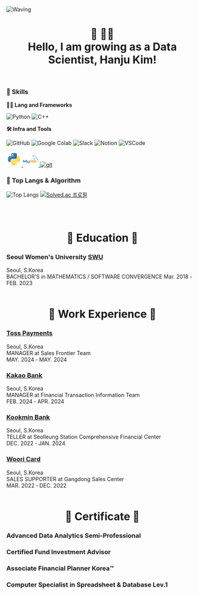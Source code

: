 <!-- Header -->

![Waving](https://capsule-render.vercel.app/api?type=waving&height=200&text=Hanju's%20Journey%20&fontAlign=40&fontAlignY=40&color=gradient&align="center")


<h1 align="center"> 
   🙇 🙇‍♀️
<br>
   Hello, I am growing as a Data Scientist, Hanju Kim!
<br>
<br>

<!-- Body -->

### 🦾 Skills
  **🧑‍💻 Lang and Frameworks**

![Python](https://img.shields.io/badge/python-3776AB.svg?&style=for-the-badge&logo=python&logoColor=white) 
![C++](https://img.shields.io/badge/C++-000000.svg?&style=for-the-badge) 

  **🛠️ Infra and Tools**
  
![GitHub](https://img.shields.io/badge/github-181717.svg?&style=for-the-badge&logo=github&logoColor=white) ![Google Colab](https://img.shields.io/badge/googlecolab-F9AB00.svg?&style=for-the-badge&logo=googlecolab&logoColor=white) ![Slack](https://img.shields.io/badge/slack-4A154B.svg?&style=for-the-badge&logo=slack&logoColor=white) ![Notion](https://img.shields.io/badge/notion-000000.svg?&style=for-the-badge&logo=notion&logoColor=white) 
![VSCode](https://img.shields.io/badge/VSCode-000000.svg?&style=for-the-badge)

<a href="https://www.python.org" target="_blank"> <img src="https://raw.githubusercontent.com/devicons/devicon/master/icons/python/python-original.svg" alt="python" width="40" height="40"/> </a>
  <a href="https://www.mysql.com/" target="_blank"> <img src="https://raw.githubusercontent.com/devicons/devicon/master/icons/mysql/mysql-original-wordmark.svg" alt="mysql" width="40" height="40"/> </a>
  <a href="https://git-scm.com/" target="_blank"> <img src="https://www.vectorlogo.zone/logos/git-scm/git-scm-icon.svg" alt="git" width="40" height="40"/> </a>

### 🚌 Top Langs & Algorithm
![Top Langs](https://github-readme-stats.vercel.app/api/top-langs/?username=hana-week&layout=compact)
[![Solved.ac
프로필](http://mazassumnida.wtf/api/v2/generate_badge?boj=hana_week)](https://solved.ac/profile/hana_week)

 <br>
 <br>
 
<h1 align="center"> 
📖 Education 📖 </h3>
  

 ### Seoul Women's University [SWU](http://www.swu.ac.kr/index.do)
  Seoul, S.Korea
  <br> BACHELOR’S in MATHEMATICS / SOFTWARE CONVERGENCE Mar. 2018 ‑ FEB. 2023
 <br>
 <br>

<h1 align="center"> 
💸 Work Experience 💸
</h3>

### **[Toss Payments](https://www.tosspayments.com)**
  Seoul, S.Korea
  <br> MANAGER at Sales Frontier Team
  <br> MAY. 2024 ‑ MAY. 2024

### **[Kakao Bank](https://www.kakaobank.com/)**
  Seoul, S.Korea
  <br> MANAGER at Financial Transaction Information Team
  <br> FEB. 2024 ‑ APR. 2024  
  
### **[Kookmin Bank](https://www.kbstar.com/)**
  Seoul, S.Korea
  <br> TELLER at Seolleung Station Comprehensive Financial Center
  <br> DEC. 2022 ‑ JAN. 2024

### **[Woori Card](https://www.wooricard.com/)**
  Seoul, S.Korea
  <br> SALES SUPPORTER at Gangdong Sales Center
  <br> MAR. 2022 ‑ DEC. 2022
 <br>
 <br>

<h1 align="center"> 
🌟 Certificate 🌟 </h3>
  
 ### Advanced Data Analytics Semi-Professional
 ### Certified Fund Investment Advisor
 ### Associate Financial Planner Korea™
 ### Computer Specialist in Spreadsheet & Database Lev.1
 <br>
